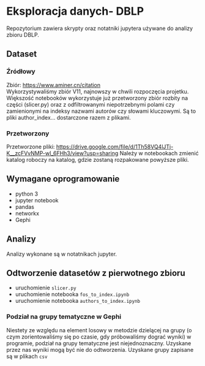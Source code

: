 # Eksploracja danych- DBLP
Repozytorium zawiera skrypty oraz notatniki jupytera używane do analizy zbioru DBLP.
## Dataset
### Źródłowy
Zbiór: https://www.aminer.cn/citation    
Wykorzystywaliśmy zbiór V11, najnowszy w chwili rozpoczęcia projetku.   
Większość notebooków wykorzystuje już przetworzony zbiór rozbity na części (slicer.py) oraz z odfiltrowanymi niepotrzebnymi polami czy zamienionymi na indeksy nazwami autorów czy słowami kluczowymi. Są to pliki author_index... dostarczone razem z plikami.
### Przetworzony
Przetworzone pliki: https://drive.google.com/file/d/1Th58VQ4lJTj-K__zcFVvNMP-wI_6FHh3/view?usp=sharing
Należy w notebookach zmienić katalog roboczy na katalog, gdzie zostaną rozpakowane powyższe pliki.
## Wymagane oprogramowanie
 - python 3
 - jupyter notebook
 - pandas
 - networkx    
 - Gephi    
 ## Analizy
Analizy wykonane są w notatnikach jupyter.
 ## Odtworzenie datasetów z pierwotnego zbioru
 - uruchomienie `slicer.py`
 - uruchomienie notebooka `fos_to_index.ipynb`
 - uruchomienie notebooka `authors_to_index.ipynb`
 ### Podział na grupy tematyczne w Gephi
 Niestety ze względu na element losowy w metodzie dzielącej na grupy (o czym zorientowaliśmy się po czasie, gdy próbowaliśmy dograć wyniki) w programie, podział na grupy tematyczne jest niejednoznaczny. Uzyskane przez nas wyniki mogą być nie do odtworzenia. Uzyskane grupy zapisane są w plikach `csv`
